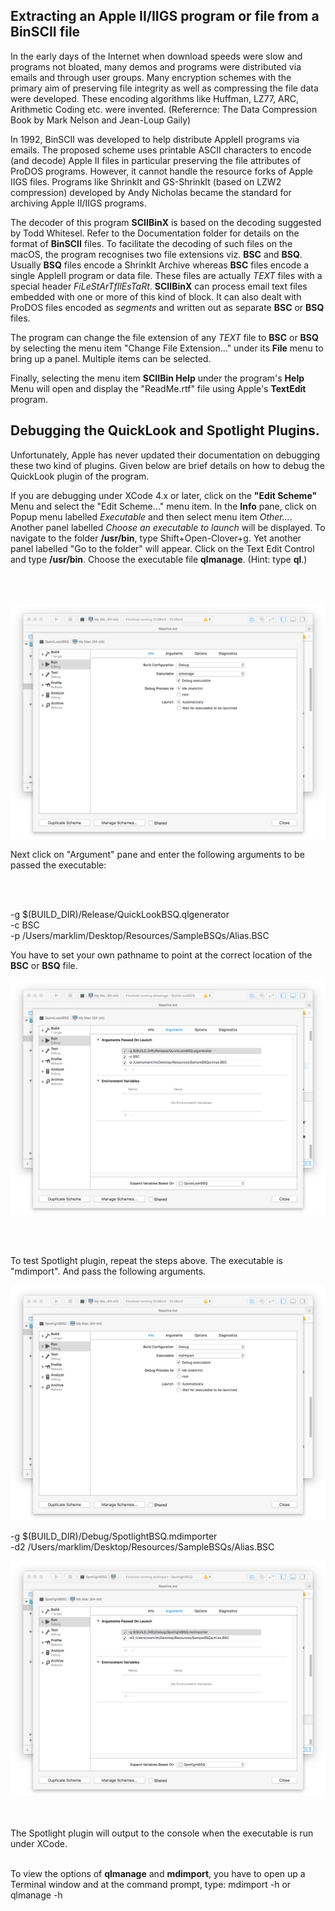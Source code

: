 ## Extracting an Apple II/IIGS program or file from a BinSCII file


In the early days of the Internet when download speeds were slow and programs not bloated, many demos and programs were distributed via emails and through user groups. Many encryption schemes with the primary aim of preserving file integrity as well as compressing the file data were developed. These encoding algorithms like Huffman, LZ77, ARC, Arithmetic Coding etc. were invented. (Referernce: The Data Compression Book by Mark Nelson and Jean-Loup Gaily)

In 1992, BinSCII was developed to help distribute AppleII programs via emails. The proposed scheme uses printable ASCII characters to encode (and decode) Apple II files in particular preserving the file attributes of ProDOS programs. However, it cannot handle the resource forks of Apple IIGS files. Programs like ShrinkIt and GS-ShrinkIt (based on LZW2 compression) developed by Andy Nicholas became the standard for archiving Apple II/IIGS programs. 



The decoder of this program **SCIIBinX** is based on the decoding suggested by Todd Whitesel. Refer to the Documentation folder for details on the format of **BinSCII** files. To facilitate the decoding of such files on the macOS, the program recognises two file extensions viz. **BSC** and **BSQ**. Usually **BSQ** files encode a ShrinkIt Archive whereas **BSC** files encode a single AppleII program or data file. These files are actually *TEXT* files with a special header *FiLeStArTfIlEsTaRt*. **SCIIBinX** can process email text files embedded with one or more of this kind of block. It can also dealt with ProDOS files encoded as *segments* and written out as separate **BSC** or **BSQ** files.

The program can change the file extension of any *TEXT* file to **BSC** or **BSQ** by selecting the menu item "Change File Extension..."  under its **File** menu to bring up a panel. Multiple items can be selected.

Finally, selecting the menu item **SCIIBin Help** under the program's **Help** Menu will open and display the "ReadMe.rtf" file using Apple's **TextEdit** program. 


## Debugging the QuickLook and Spotlight Plugins.

Unfortunately, Apple has never updated their documentation on debugging these two kind of plugins. Given below are brief details on how to debug the QuickLook plugin of the program.       

If you are debugging under XCode 4.x or later, click on the **"Edit Scheme"** Menu and select the "Edit Scheme..." menu item. In the **Info** pane, click on Popup menu labelled *Executable* and then select menu item *Other...*. Another panel labelled *Choose an executable to launch* will be displayed. To navigate to the folder **/usr/bin**, type Shift+Open-Clover+g. Yet another panel labelled "Go to the folder" will appear. Click on the Text Edit Control and type **/usr/bin**. Choose the executable file **qlmanage**. (Hint: type **ql**.)

<br />
<br />

![](Documentation/QuickLookInfoTab.png)

Next click on "Argument" pane and enter the following arguments to be passed the executable:

<br />
<br />

-g $(BUILD_DIR)/Release/QuickLookBSQ.qlgenerator
<br />
-c BSC
<br />
-p /Users/marklim/Desktop/Resources/SampleBSQs/Alias.BSC

You have to set your own pathname to point at the correct location of the **BSC** or **BSQ** file.

![](Documentation/QuickLookArgTab.png)

<br />
<br />

To test Spotlight plugin, repeat the steps above. The executable is "mdimport". And pass the following arguments.

![](Documentation/SpotlightInfoTab.png)

-g $(BUILD_DIR)/Debug/SpotlightBSQ.mdimporter
<br />
-d2 /Users/marklim/Desktop/Resources/SampleBSQs/Alias.BSC

![](Documentation/SpotlightArgTab.png)

<br />
<br />
The Spotlight plugin will output to the console when the executable is run under XCode.

<br />
<br />

To view the options of **qlmanage** and **mdimport**, you have to open up a Terminal  window and at the command prompt, type: mdimport -h or qlmanage -h


